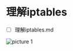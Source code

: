 # 理解iptables

- [ ] 理解iptables.md

![picture 1](http://jn-image-bed-cdn.jqknono.com/%E7%90%86%E8%A7%A3iptables_5ae103521fef318a7c58526b3d250e6dbfa0e17a3cd89871b82e38f1b43ba5bb.png)  
